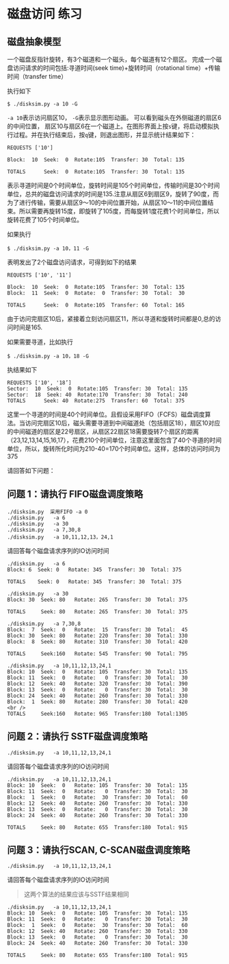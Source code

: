 # 磁盘访问 练习

## 磁盘抽象模型

一个磁盘反指针旋转，有3个磁道和一个磁头，每个磁道有12个扇区。
完成一个磁盘访问请求的时间包括:寻道时间(seek time)+旋转时间（rotational time）+传输时间（transfer time）

执行如下

```
$ ./disksim.py -a 10 -G
```

`-a 10`表示访问扇区10， `-G`表示显示图形动画。
可以看到磁头在外侧磁道的扇区6的中间位置， 扇区10与扇区6在一个磁道上。在图形界面上按`s`键，将启动模拟执行过程。并在执行结束后，按`q`键，则退出图形，并显示统计结果如下：

```
REQUESTS ['10']

Block:  10  Seek:  0  Rotate:105  Transfer: 30  Total: 135

TOTALS      Seek:  0  Rotate:105  Transfer: 30  Total: 135
```

表示寻道时间是0个时间单位，旋转时间是105个时间单位，传输时间是30个时间单位，总共的磁盘访问请求的时间是135.注意从扇区6到扇区9，旋转了90度，而为了进行传输，需要从扇区9～10的中间位置开始，从扇区10～11的中间位置结束。所以需要再旋转15度，即旋转了105度，而每旋转1度花费1个时间单位，所以旋转花费了105个时间单位。

如果执行

```
$ ./disksim.py -a 10，11 -G
```
表明发出了2个磁盘访问请求，可得到如下的结果
```
REQUESTS ['10', '11']

Block:  10  Seek:  0  Rotate:105  Transfer: 30  Total: 135
Block:  11  Seek:  0  Rotate:  0  Transfer: 30  Total:  30

TOTALS      Seek:  0  Rotate:105  Transfer: 60  Total: 165

```
由于访问完扇区10后，紧接着立刻访问扇区11，所以寻道和旋转时间都是0,总的访问时间是165.

如果需要寻道，比如执行

```
$ ./disksim.py -a 10，18 -G
```

执结果如下
```
REQUESTS ['10', '18’]
Sector:  10  Seek:  0  Rotate:105  Transfer: 30  Total: 135
Sector:  18  Seek: 40  Rotate:170  Transfer: 30  Total: 240
TOTALS      Seek: 40  Rotate:275  Transfer: 60  Total: 375
```
这里一个寻道的时间是40个时间单位。且假设采用FIFO（FCFS）磁盘调度算法。当访问完扇区10后，磁头需要寻道到中间磁道处（包括扇区18），扇区10对应的中间磁道的扇区是22号扇区，从扇区22扇区18需要旋转7个扇区的距离（23,12,13,14,15,16,17），花费210个时间单位，注意这里面包含了40个寻道的时间单位，所以，旋转所化时间为210-40=170个时间单位。这样，总体的访问时间为375


请回答如下问题：

## 问题 1：请执行 FIFO磁盘调度策略

```
./disksim.py  采用FIFO -a 0
./disksim.py   -a 6
./disksim.py   -a 30
./disksim.py   -a 7,30,8
./disksim.py   -a 10,11,12,13，24,1
```
请回答每个磁盘请求序列的IO访问时间


```
./disksim.py   -a 6
Block: 6  Seek: 0   Rotate: 345  Transfer: 30  Total: 375 

TOTALS    Seek: 0   Rotate: 345  Transfer: 30  Total: 375
```
```
./disksim.py   -a 30
Block: 30  Seek: 80   Rotate: 265  Transfer: 30  Total: 375 

TOTALS     Seek: 80   Rotate: 265  Transfer: 30  Total: 375
```
```
./disksim.py   -a 7,30,8
Block:  7  Seek:  0   Rotate:  15  Transfer: 30  Total:  45
Block: 30  Seek: 80   Rotate: 220  Transfer: 30  Total: 330
Block:  8  Seek: 80   Rotate: 310  Transfer: 30  Total: 420

TOTALS     Seek:160   Rotate: 545  Transfer: 90  Total: 795
```
```
./disksim.py   -a 10,11,12,13,24,1
Block: 10  Seek:  0   Rotate: 105  Transfer: 30  Total: 135
Block: 11  Seek:  0   Rotate:   0  Transfer: 30  Total:  30
Block: 12  Seek: 40   Rotate: 320  Transfer: 30  Total: 390
Block: 13  Seek:  0   Rotate:   0  Transfer: 30  Total:  30
Block: 24  Seek: 40   Rotate: 260  Transfer: 30  Total: 330
Block:  1  Seek: 80   Rotate: 280  Transfer: 30  Total: 420
<br />
TOTALS     Seek:160   Rotate: 965  Transfer:180  Total:1305
```

## 问题 2：请执行 SSTF磁盘调度策略
```
./disksim.py   -a 10,11,12,13,24,1
```
请回答每个磁盘请求序列的IO访问时间

```
./disksim.py   -a 10,11,12,13,24,1
Block: 10  Seek:  0   Rotate: 105  Transfer: 30  Total: 135
Block: 11  Seek:  0   Rotate:   0  Transfer: 30  Total:  30
Block:  1  Seek:  0   Rotate:  30  Transfer: 30  Total:  60
Block: 12  Seek: 40   Rotate: 260  Transfer: 30  Total: 330
Block: 13  Seek:  0   Rotate:   0  Transfer: 30  Total:  30
Block: 24  Seek: 40   Rotate: 260  Transfer: 30  Total: 330

TOTALS     Seek: 80   Rotate: 655  Transfer:180  Total: 915
```

## 问题 3：请执行SCAN, C-SCAN磁盘调度策略
```
./disksim.py   -a 10,11,12,13,24,1
```
请回答每个磁盘请求序列的IO访问时间
> 这两个算法的结果应该与SSTF结果相同

```
./disksim.py   -a 10,11,12,13,24,1
Block: 10  Seek:  0   Rotate: 105  Transfer: 30  Total: 135
Block: 11  Seek:  0   Rotate:   0  Transfer: 30  Total:  30
Block:  1  Seek:  0   Rotate:  30  Transfer: 30  Total:  60
Block: 12  Seek: 40   Rotate: 260  Transfer: 30  Total: 330
Block: 13  Seek:  0   Rotate:   0  Transfer: 30  Total:  30
Block: 24  Seek: 40   Rotate: 260  Transfer: 30  Total: 330

TOTALS     Seek: 80   Rotate: 655  Transfer:180  Total: 915
```


